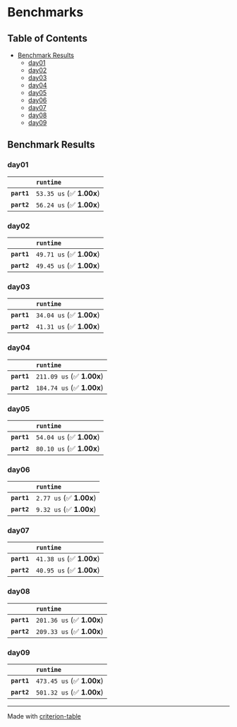 # Benchmarks

## Table of Contents

- [Benchmark Results](#benchmark-results)
    - [day01](#day01)
    - [day02](#day02)
    - [day03](#day03)
    - [day04](#day04)
    - [day05](#day05)
    - [day06](#day06)
    - [day07](#day07)
    - [day08](#day08)
    - [day09](#day09)

## Benchmark Results

### day01

|             | `runtime`                 |
|:------------|:------------------------- |
| **`part1`** | `53.35 us` (✅ **1.00x**)  |
| **`part2`** | `56.24 us` (✅ **1.00x**)  |

### day02

|             | `runtime`                 |
|:------------|:------------------------- |
| **`part1`** | `49.71 us` (✅ **1.00x**)  |
| **`part2`** | `49.45 us` (✅ **1.00x**)  |

### day03

|             | `runtime`                 |
|:------------|:------------------------- |
| **`part1`** | `34.04 us` (✅ **1.00x**)  |
| **`part2`** | `41.31 us` (✅ **1.00x**)  |

### day04

|             | `runtime`                  |
|:------------|:-------------------------- |
| **`part1`** | `211.09 us` (✅ **1.00x**)  |
| **`part2`** | `184.74 us` (✅ **1.00x**)  |

### day05

|             | `runtime`                 |
|:------------|:------------------------- |
| **`part1`** | `54.04 us` (✅ **1.00x**)  |
| **`part2`** | `80.10 us` (✅ **1.00x**)  |

### day06

|             | `runtime`                |
|:------------|:------------------------ |
| **`part1`** | `2.77 us` (✅ **1.00x**)  |
| **`part2`** | `9.32 us` (✅ **1.00x**)  |

### day07

|             | `runtime`                 |
|:------------|:------------------------- |
| **`part1`** | `41.38 us` (✅ **1.00x**)  |
| **`part2`** | `40.95 us` (✅ **1.00x**)  |

### day08

|             | `runtime`                  |
|:------------|:-------------------------- |
| **`part1`** | `201.36 us` (✅ **1.00x**)  |
| **`part2`** | `209.33 us` (✅ **1.00x**)  |

### day09

|             | `runtime`                  |
|:------------|:-------------------------- |
| **`part1`** | `473.45 us` (✅ **1.00x**)  |
| **`part2`** | `501.32 us` (✅ **1.00x**)  |

---
Made with
 [criterion-table](https://github.com/nu11ptr/criterion-table)